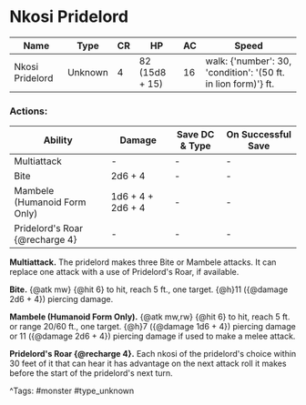 # Nkosi Pridelord

| Name | Type | CR | HP | AC | Speed |
|------|------|----|----|----|-------|
| Nkosi Pridelord | Unknown | 4 | 82 (15d8 + 15) | 16 | walk: {'number': 30, 'condition': '(50 ft. in lion form)'} ft. |

### Actions:

| Ability | Damage | Save DC & Type | On Successful Save |
|---------|--------|----------------|--------------------|
| Multiattack | - | - | - |
| Bite | 2d6 + 4 | - | - |
| Mambele (Humanoid Form Only) | 1d6 + 4 + 2d6 + 4 | - | - |
| Pridelord's Roar {@recharge 4} | - | - | - |


**Multiattack.** The pridelord makes three Bite or Mambele attacks. It can replace one attack with a use of Pridelord's Roar, if available.

**Bite.** {@atk mw} {@hit 6} to hit, reach 5 ft., one target. {@h}11 ({@damage 2d6 + 4}) piercing damage.

**Mambele (Humanoid Form Only).** {@atk mw,rw} {@hit 6} to hit, reach 5 ft. or range 20/60 ft., one target. {@h}7 ({@damage 1d6 + 4}) piercing damage or 11 ({@damage 2d6 + 4}) piercing damage if used to make a melee attack.

**Pridelord's Roar {@recharge 4}.** Each nkosi of the pridelord's choice within 30 feet of it that can hear it has advantage on the next attack roll it makes before the start of the pridelord's next turn.

^Tags: #monster #type_unknown